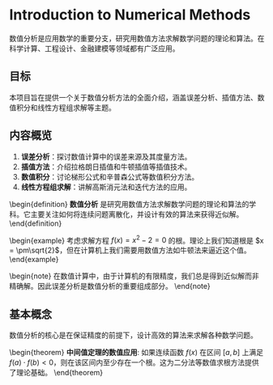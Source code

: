 # Introduction to Numerical Methods

数值分析是应用数学的重要分支，研究用数值方法求解数学问题的理论和算法。在科学计算、工程设计、金融建模等领域都有广泛应用。

## 目标

本项目旨在提供一个关于数值分析方法的全面介绍，涵盖误差分析、插值方法、数值积分和线性方程组求解等主题。

## 内容概览

1. **误差分析**：探讨数值计算中的误差来源及其度量方法。
2. **插值方法**：介绍拉格朗日插值和牛顿插值等插值技术。
3. **数值积分**：讨论梯形公式和辛普森公式等数值积分方法。
4. **线性方程组求解**：讲解高斯消元法和迭代方法的应用。

\begin{definition}
**数值分析** 是研究用数值方法求解数学问题的理论和算法的学科。它主要关注如何将连续问题离散化，并设计有效的算法来获得近似解。
\end{definition}

\begin{example}
考虑求解方程 $f(x) = x^2 - 2 = 0$ 的根。理论上我们知道根是 $x = \pm\sqrt{2}$，但在计算机上我们需要用数值方法如牛顿法来逼近这个值。
\end{example}

\begin{note}
在数值计算中，由于计算机的有限精度，我们总是得到近似解而非精确解。因此误差分析是数值分析的重要组成部分。
\end{note}

## 基本概念

数值分析的核心是在保证精度的前提下，设计高效的算法来求解各种数学问题。

\begin{theorem}
**中间值定理的数值应用**: 如果连续函数 $f(x)$ 在区间 $[a,b]$ 上满足 $f(a) \cdot f(b) < 0$，则在该区间内至少存在一个根。这为二分法等数值求根方法提供了理论基础。
\end{theorem}